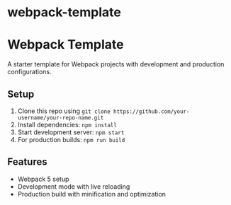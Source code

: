# webpack-template
# Webpack Template

A starter template for Webpack projects with development and production configurations.

## Setup

1. Clone this repo using `git clone https://github.com/your-username/your-repo-name.git`
2. Install dependencies: `npm install`
3. Start development server: `npm start`
4. For production builds: `npm run build`

## Features

- Webpack 5 setup
- Development mode with live reloading
- Production build with minification and optimization
